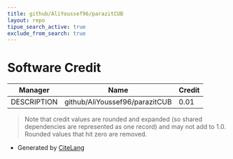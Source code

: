 ```yaml
---
title: github/AliYoussef96/parazitCUB
layout: repo
tipue_search_active: true
exclude_from_search: true
---
```

# Software Credit

|Manager|Name|Credit|
|-------|----|------|
|DESCRIPTION|github/AliYoussef96/parazitCUB|0.01|


> Note that credit values are rounded and expanded (so shared dependencies are represented as one record) and may not add to 1.0. Rounded values that hit zero are removed.


- Generated by [CiteLang](https://github.com/vsoch/citelang)
